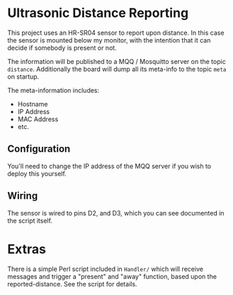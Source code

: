 # Ultrasonic Distance Reporting

This project uses an HR-SR04 sensor to report upon distance.  In this
case the sensor is mounted below my monitor, with the intention that
it can decide if somebody is present or not.

The information will be published to a MQQ / Mosquitto server on the
topic `distance`.  Additionally the board will dump all its meta-info
to the topic `meta` on startup.

The meta-information includes:

* Hostname
* IP Address
* MAC Address
* etc.

## Configuration

You'll need to change the IP address of the MQQ server if you wish
to deploy this yourself.

## Wiring

The sensor is wired to pins D2, and D3, which you can see documented
in the script itself.

# Extras

There is a simple Perl script included in `Handler/` which will receive
messages and trigger a "present" and "away" function, based upon the
reported-distance.  See the script for details.
